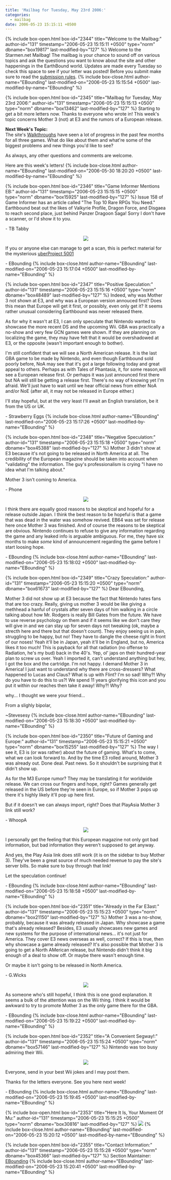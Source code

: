 ```yaml
---
title: 'Mailbag for Tuesday, May 23rd 2006:'
categories:
  - mailbag
date: 2006-05-23 15:15:11 +0500
---
```

{% include box-open.html box-id="2344" title="Welcome to the Mailbag:" author-id="131" timestamp="2006-05-23 15:15:11 +0500" type="norm" dbname="box19817" last-modified-by="127" %}
Welcome to the Starmen.net Mailbag! The mailbag is your chance to sound off on various topics and ask the questions you want to know about the site and other happenings in the EarthBound world. Updates are made every Tuesday so check this space to see if your letter was posted! Before you submit make sure to read the <A HREF="/mailbag/rules.php">submission rules</A>.
{% include box-close.html author-name="EBounding" last-modified-on="2006-05-23 15:15:54 +0500" last-modified-by-name="EBounding" %}

{% include box-open.html box-id="2345" title="Mailbag for Tuesday, May 23rd 2006:" author-id="131" timestamp="2006-05-23 15:15:13 +0500" type="norm" dbname="box13462" last-modified-by="127" %}
Starting to get a bit more letters now. Thanks to everyone who wrote in! This week's topic concerns Mother 3 (not) at E3 and the rumors of a European release. <P /> <b>Next Week's Topic:</b> <BR /> The site's <A HREF="http://walkthrough.starmen.net">Walkthroughs</A> have seen a lot of progress in the past few months for all three games. What do like about them and what're some of the biggest problems and new things you'd like to see? <P /> As always, any other questions and comments are welcome. <P /> Here are this week's letters!
{% include box-close.html author-name="EBounding" last-modified-on="2006-05-30 18:20:20 +0500" last-modified-by-name="EBounding" %}

{% include box-open.html box-id="2346" title="Game Informer Mentions EB:" author-id="131" timestamp="2006-05-23 15:15:15 +0500" type="norm" dbname="box15925" last-modified-by="127" %}
Issue 158 of Game Informer has an article called "The Top 10 Rare RPGs You Need." Earthbound beat out the likes of Valkyrie Profile, Dragon Force, and Disgaea to reach second place, just behind Panzer Dragoon Saga! Sorry I don't have a scanner, or I'd show it to you. <P /> - TB Tabby <p /> <center><img src="/mailbag/mbbar.gif" /></center> <p /> If you or anyone else can manage to get a scan, this is perfect material for the mysterious <A HREF="http://forum.starmen.net/?t=msg&th=23183&start=240">uberProject 5001</A> <P /> - EBounding
{% include box-close.html author-name="EBounding" last-modified-on="2006-05-23 15:17:04 +0500" last-modified-by-name="EBounding" %}

{% include box-open.html box-id="2347" title="Positive Speculation:" author-id="131" timestamp="2006-05-23 15:15:16 +0500" type="norm" dbname="box48489" last-modified-by="127" %}
Indeed, why was Mother 3 not shown at E3, and why was a European version annouced first? Does this mean that Europe will get it first, or possibly, even only get it? It seems rather unusual considering Earthbound was never released there. <P /> As for why it wasn't at E3, I can only speculate that Nintendo wanted to showcase the more recent DS and the upcoming Wii. GBA was practically a no-show and very few GCN games were shown. If they are planning on localizing the game, they may have felt that it would be overshadowed at E3, or the opposite (wasn't important enough to bother). <P /> I'm still confident that we will see a North American release. It is the last GBA game to be made by Nintendo, and even though Earthbound sold poorly before, NoA may see that it's got a large following today and great appeal to others. Perhaps as with Tales of Phantasia, it, for some reason,will see a European release first. Or perhaps it was just announced first there but NA will still be getting a release first. There's no way of knowing yet I'm afraid. We'll just have to wait until we hear official news from either NoA and/or NoE (after all, it may not be released in Europe either.) <P /> I'll stay hopeful, but at the very least I'll await an English translation, be it from the US or UK. <P /> - Strawberry Eggs
{% include box-close.html author-name="EBounding" last-modified-on="2006-05-23 15:17:26 +0500" last-modified-by-name="EBounding" %}

{% include box-open.html box-id="2348" title="Negative Speculation:" author-id="131" timestamp="2006-05-23 15:15:18 +0500" type="norm" dbname="box45388" last-modified-by="127" %}
Mother 3 didn't show at E3 because it's not going to be released in North America at all. The credibility of the European magazine should be taken into account when "validating" the information. The guy's professionalism is crying "I have no idea what I'm talking about." <P /> Mother 3 isn't coming to America. <P /> - Phone <p /> <center><img src="/mailbag/mbbar.gif" /></center> <p /> I think there are equally good reasons to be skeptical and hopeful for a release outside Japan. I think the best reason to be hopeful is that a game that was dead in the water was somehow revived. EB64 was set for release here once Mother 3 was finished. And of course the reasons to be skeptical are obvious. Nintendo continues to refuse to give any information regarding the game and any leaked info is arguable ambiguous. For me, they have six months to make <I>some</I> kind of announcement regarding the game before I start loosing hope. <p /> - EBounding
{% include box-close.html author-name="EBounding" last-modified-on="2006-05-23 15:18:02 +0500" last-modified-by-name="EBounding" %}

{% include box-open.html box-id="2349" title="Crazy Speculation:" author-id="131" timestamp="2006-05-23 15:15:20 +0500" type="norm" dbname="box61673" last-modified-by="127" %}
Dear EBounding, <P /> Mother 3 did not show up at E3 because the fact that Nintendo hates fans that are too crazy. Really, giving us mother 3 would be like giving a methhead a hanful of crystals after seven days of him walking in a circle talking about how Mr. Rodgers is really Bill Gates from the future. We have to use reverse psychology on them and if it seems like we don't care they will give in and we can stay up for seven days not tweaking (ok, maybe a strecth here and there but that doesn't count). They enjoy seeing us in pain, struggling to be happy, but no! They have to dangle the cheese right in front of our noses! Yeah it'll be in Japan, yeah it'll be in England, but no, America likes it too much! This is payback for all that radiation (no offense to Radiation, he's my bud) back in the 40's. Yep, ol' japs on their hundred-year plan to screw us over. Yeah I imported it, can't understand anything but hey, I got the box and the cartridge. I'm not happy. I demand Mother 3 in America! I just want to understand why there are cross-dressers? What happened to Lucas and Claus? What is up with Flint? I'm so sad! Why?! Why do you have to do this to us?! We spend 11 years glorifying this icon and you put it within our reaches then take it away! Why?! Why? <P /> why... I thought we were your friend... <P /> From a slighly bipolar, <P /> ~Stevesesy
{% include box-close.html author-name="EBounding" last-modified-on="2006-05-23 15:18:30 +0500" last-modified-by-name="EBounding" %}

{% include box-open.html box-id="2350" title="Future of Gaming and Europe:" author-id="131" timestamp="2006-05-23 15:15:21 +0500" type="norm" dbname="box15255" last-modified-by="127" %}
The way I see it, E3 is (or was rather) about the future of gaming. What's to come, what we can look forward to. And by the time E3 rolled around, Mother 3 was already out. Done deal. Past news. So it shouldn't be surprising that it didn't show up. <p /> As for the M3 Europe rumor? They may be translating it for worldwide release. We can cross our fingers and hope, right? Games generally get released in the US before they're seen in Europe, so if Mother 3 pops up there it's highly likely it'll pop up here first. <p /> But if it doesn't we can always import, right? Does that PlayAsia Mother 3 link still work? <p /> - WhoopA <p /> <center><img src="/mailbag/mbbar.gif" /></center> <p /> I personally get the feeling that this European magazine not only got bad information, but bad information they weren't supposed to get anyway. <p /> And yes, the Play Asia link does still work (it is on the sidebar to buy Mother 3). They've been a great source of much needed revenue to pay the site's server bills. So make sure to buy through that link! <p /> Let the speculation continue! <p /> - EBounding
{% include box-close.html author-name="EBounding" last-modified-on="2006-05-23 15:18:58 +0500" last-modified-by-name="EBounding" %}

{% include box-open.html box-id="2351" title="Already in the Far E3ast:" author-id="131" timestamp="2006-05-23 15:15:23 +0500" type="norm" dbname="box21150" last-modified-by="127" %}
Mother 3 was a no-show, probably, because it was already released in Japan. Why showcase a game that's already released? Besides, E3 usually showcases new games and new systems for the purpose of international news... it's not just for America. They cover E3 news overseas as well, correct? If this is true, then why showcase a game already released? It's also possible that Mother 3 is going to get a North AMerican release, but Nintendo didn't think it big enough of a deal to show off. Or maybe there wasn't enough time. <P /> Or maybe it isn't going to be released in North America. <P /> - G.Wicks <p /> <center><img src="/mailbag/mbbar.gif" /></center> <p /> As someone who's still hopeful, I think this is one good explanation. It seems a bulk of the attention was on the Wii thing. I think it would be awkward to try to promote Mother 3 as the only game there for the GBA. <p /> - EBounding
{% include box-close.html author-name="EBounding" last-modified-on="2006-05-23 15:19:22 +0500" last-modified-by-name="EBounding" %}

{% include box-open.html box-id="2352" title="A Convenient Segway!:" author-id="131" timestamp="2006-05-23 15:15:24 +0500" type="norm" dbname="box57146" last-modified-by="127" %}
Nintendo was too busy admiring their Wii. <p /> <center><img src="/mailbag/mbbar.gif" /></center> <p /> Everyone, send in your best Wii jokes and I may post them. <p /> Thanks for the letters everyone. See you here next week! <p /> - EBounding
{% include box-close.html author-name="EBounding" last-modified-on="2006-05-23 15:19:45 +0500" last-modified-by-name="EBounding" %}

{% include box-open.html box-id="2353" title="Here It Is, Your Moment Of Mu:" author-id="131" timestamp="2006-05-23 15:15:25 +0500" type="norm" dbname="box30816" last-modified-by="127" %}
<A HREF="http://www.amazon.com/gp/product/0152017062/sr=8-1/qid=1148413005/ref=pd_bbs_1/102-2828309-2307316?%5Fencoding=UTF8"><img src="/mailbag/mu052206.png" /></A>
{% include box-close.html author-name="EBounding" last-modified-on="2006-05-23 15:20:12 +0500" last-modified-by-name="EBounding" %}

{% include box-open.html box-id="2355" title="Contact Information:" author-id="131" timestamp="2006-05-23 15:15:28 +0500" type="norm" dbname="box45366" last-modified-by="127" %}
<table1 /> Section Maintainer: <table2 /> <a href="mailto:mailbag@starmen.net">EBounding</a> <table3 />
{% include box-close.html author-name="EBounding" last-modified-on="2006-05-23 15:20:41 +0500" last-modified-by-name="EBounding" %}
